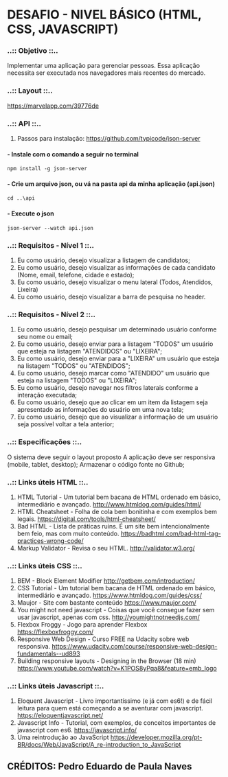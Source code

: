 # DESAFIO - NIVEL BÁSICO (HTML, CSS, JAVASCRIPT)

### ..:: Objetivo ::..
Implementar uma aplicação para gerenciar pessoas. Essa aplicação necessita ser executada nos navegadores mais recentes do mercado.

### ..:: Layout ::.. 
https://marvelapp.com/39776de

### ..:: API ::.. 
1) Passos para instalação:
https://github.com/typicode/json-server

  #### - Instale com o comando a seguir no terminal
  ` npm install -g json-server `
  
  #### - Crie um arquivo json, ou vá na pasta api da minha aplicação (api.json)
  ` cd ..\api `
  
  #### - Execute o json
  ` json-server --watch api.json `

### ..:: Requisitos - Nível 1 ::..
1) Eu como usuário, desejo visualizar a listagem de candidatos;
2) Eu como usuário, desejo visualizar as informações de cada candidato (Nome, email, telefone, cidade e estado);
3) Eu como usuário, desejo visualizar o menu lateral (Todos, Atendidos, Lixeira)
4) Eu como usuário, desejo visualizar a barra de pesquisa no header.

### ..:: Requisitos - Nível 2 ::..
1) Eu como usuário, desejo pesquisar um determinado usuário conforme seu nome ou email;
2) Eu como usuário, desejo enviar para a listagem "TODOS" um usuário que esteja na listagem "ATENDIDOS" ou "LIXEIRA";
3) Eu como usuário, desejo enviar para a "LIXEIRA" um usuário que esteja na listagem "TODOS" ou "ATENDIDOS";
4) Eu como usuário, desejo marcar como "ATENDIDO" um usuário que esteja na listagem "TODOS" ou "LIXEIRA";
5) Eu como usuário, desejo navegar nos filtros laterais conforme a interação executada;
6) Eu como usuário, desejo que ao clicar em um item da listagem seja apresentado as informações do usuário em uma nova tela;
7) Eu como usuário, desejo que ao visualizar a informação de um usuário seja possível voltar a tela anterior;

### ..:: Especificações ::..
O sistema deve seguir o layout proposto
A aplicação deve ser responsiva (mobile, tablet, desktop);
Armazenar o código fonte no Github;

### ..:: Links úteis HTML ::..
1) HTML Tutorial - Um tutorial bem bacana de HTML ordenado em básico, intermediário e avançado.
  http://www.htmldog.com/guides/html/
2) HTML Cheatsheet - Folha de cola bem bonitinha e com exemplos bem legais.
  https://digital.com/tools/html-cheatsheet/
3) Bad HTML - Lista de práticas ruins. É um site bem intencionalmente bem feio, mas com muito conteúdo.
  https://badhtml.com/bad-html-tag-practices-wrong-code/
4) Markup Validator - Revisa o seu HTML.
  http://validator.w3.org/

### ..:: Links úteis CSS ::..
1) BEM - Block Element Modifier
  http://getbem.com/introduction/
2) CSS Tutorial - Um tutorial bem bacana de HTML ordenado em básico, intermediário e avançado.
  https://www.htmldog.com/guides/css/
3) Maujor - Site com bastante conteúdo
  https://www.maujor.com/
4) You might not need javascript - Coisas que você consegue fazer sem usar javascript, apenas com css.
  http://youmightnotneedjs.com/
5) Flexbox Froggy - Jogo para aprender Flexbox
  https://flexboxfroggy.com/
6) Responsive Web Design - Curso FREE na Udacity sobre web responsiva.
  https://www.udacity.com/course/responsive-web-design-fundamentals--ud893
7) Building responsive layouts - Designing in the Browser (18 min)
  https://www.youtube.com/watch?v=K1POS8yPqa8&feature=emb_logo
  
### ..:: Links úteis Javascript ::..
1) Eloquent Javascript - Livro importantíssimo (e já com es6!) e de fácil leitura para quem está começando a se aventurar com javascript.
  https://eloquentjavascript.net/
2) Javascript Info - Tutorial, com exemplos, de conceitos importantes de javascript com es6.
  https://javascript.info/
3) Uma reintrodução ao JavaScript
  https://developer.mozilla.org/pt-BR/docs/Web/JavaScript/A_re-introduction_to_JavaScript
  
## CRÉDITOS: Pedro Eduardo de Paula Naves

